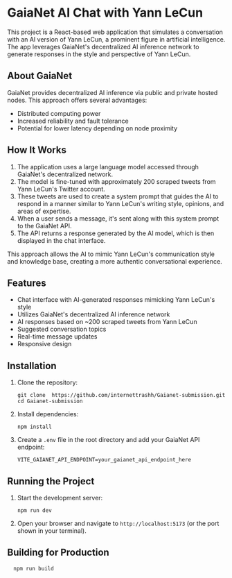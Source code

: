 # GaiaNet AI Chat with Yann LeCun

This project is a React-based web application that simulates a conversation with an AI version of Yann LeCun, a prominent figure in artificial intelligence. The app leverages GaiaNet's decentralized AI inference network to generate responses in the style and perspective of Yann LeCun.

## About GaiaNet

GaiaNet provides decentralized AI inference via public and private hosted nodes. This approach offers several advantages:
- Distributed computing power
- Increased reliability and fault tolerance
- Potential for lower latency depending on node proximity

## How It Works

1. The application uses a large language model accessed through GaiaNet's decentralized network.
2. The model is fine-tuned with approximately 200 scraped tweets from Yann LeCun's Twitter account.
3. These tweets are used to create a system prompt that guides the AI to respond in a manner similar to Yann LeCun's writing style, opinions, and areas of expertise.
4. When a user sends a message, it's sent along with this system prompt to the GaiaNet API.
5. The API returns a response generated by the AI model, which is then displayed in the chat interface.

This approach allows the AI to mimic Yann LeCun's communication style and knowledge base, creating a more authentic conversational experience.

## Features

- Chat interface with AI-generated responses mimicking Yann LeCun's style
- Utilizes GaiaNet's decentralized AI inference network
- AI responses based on ~200 scraped tweets from Yann LeCun
- Suggested conversation topics
- Real-time message updates
- Responsive design

## Installation

1. Clone the repository:
   ```
   git clone  https://github.com/internettrashh/Gaianet-submission.git
   cd Gaianet-submission
   ```

2. Install dependencies:
   ```
   npm install
   ```

3. Create a `.env` file in the root directory and add your GaiaNet API endpoint:
   ```
   VITE_GAIANET_API_ENDPOINT=your_gaianet_api_endpoint_here
   ```

## Running the Project

1. Start the development server:
   ```
   npm run dev
   ```

2. Open your browser and navigate to `http://localhost:5173` (or the port shown in your terminal).

## Building for Production

 ```
   npm run build

   ```
